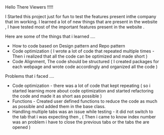 Hello There Viewers !!!!! 

I Started this project just for fun to test the features present inthe company that im working. I learned a lot of new things that are present in the website ,
I have tested most of the important features present in the website .

Here are some of the things that i learned ....
- How to code based on Design pattern and Repo pattern 
- Code optimization ( I wrote a lot of code that repeated multiple times - Then i realized that all the code can be optimized and made short )
- Code Alignment, The code should be structured ( I created packages for each webpage and wrote code accordingly and organized all the code )

Problems that i faced .... 
- Code optimization - there was a lot of code that kept repeating ( so i started learning more about code optimization and 
   started refactoring the code and made it as short aas possible )
- Functions - Created user defined functions to reduce the code as much as possible and added them in the base class.
- Handling multiple tabs was an issue while testing - it did not switch to the tab that i was expecting then ,
  ( Then i came to know index number was an problem i have to close the previous tabs or the tabs the are opened )



